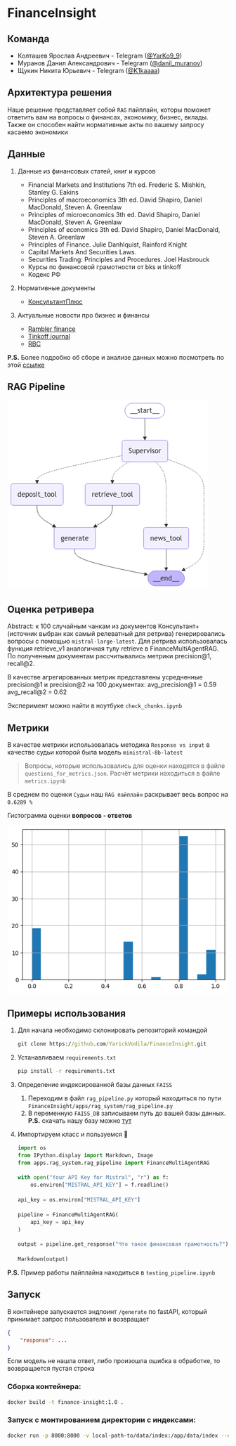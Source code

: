 # FinanceInsight

## Команда

- Колташев Ярослав Андреевич - Telegram ([@YarKo9_9](https://t.me/YarKo9_9))
- Муранов Данил Александрович - Telegram ([@danil_muranov](https://t.me/danil_muranov))
- Щукин Никита Юрьевич - Telegram ([@K1kaaaa](https://t.me/K1kaaaa))


## Архитектура решения

Наше решение представляет собой `RAG` пайплайн, которы поможет ответить вам на вопросы о финансах, экономику, бизнес, вклады. Также он способен найти нормативные акты по вашему запросу касаемо экономики

## Данные

1. Данные из финансовых статей, книг и курсов
    - Financial Markets and Institutions 7th ed. Frederic S. Mishkin, Stanley G. Eakins
    - Principles of macroeconomics 3th ed. David Shapiro, Daniel MacDonald, Steven A. Greenlaw
    - Principles of microeconomics 3th ed. David Shapiro, Daniel MacDonald, Steven A. Greenlaw
    - Principles of economics 3th ed. David Shapiro, Daniel MacDonald, Steven A. Greenlaw
    - Principles of Finance. Julie Danhlquist, Rainford Knight
    - Capital Markets And Securities Laws.
    - Securities Trading: Principles and Procedures. Joel Hasbrouck
    - Курсы по финансовой грамотности от bks и tinkoff
    - Кодекс РФ

2. Нормативные документы
    - [КонсультантПлюс](https://www.consultant.ru)

3. Актуальные новости про бизнес и финансы
    - [Rambler finance](https://finance.rambler.ru/economics/)
    - [Tinkoff journal](https://journal.tinkoff.ru/flows/news/)
    - [RBC](https://www.rbc.ru/business/)


**P.S.** Более подробно об сборе и анализе данных можно посмотреть по этой [ссылке](https://github.com/favead/financial-data-pipeline/tree/main)


## RAG Pipeline

![graph](graph.png)

## Оценка ретривера

Abstract: к 100 случайным чанкам из документов Консультант+ (источник выбран как самый релеватный для ретрива) генерировались вопросы с помощью `mistral-large-latest`. Для ретрива использовалась функция retrieve_v1 аналогичная тулу retrieve в FinanceMultiAgentRAG. По полученным документам рассчитывались метрики precision@1, recall@2. 

В качестве агрегированных метрик представлены усредненные precision@1 и precision@2 на 100 документах: 
avg_precision@1 = 0.59
avg_recall@2 = 0.62

Эксперимент можно найти в ноутбуке `check_chunks.ipynb`

## Метрики

В качестве метрики использовалась методика `Response vs input` в качестве судьи которой была модель `ministral-8b-latest`

>Вопросы, которые использовались для оценки находятся в файле `questions_for_metrics.json`. Расчёт метрики находиться в файле `metrics.ipynb`

В среднем по оценки `Судьи` наш `RAG пайплайн` раскрывает весь вопрос на `0.6289 %`


Гистограмма оценки **вопросов - ответов**

![hist](hist.png)

## Примеры использования 

1. Для начала необходимо склонировать репозиторий командой

    ```cmd
    git clone https://github.com/YarickVodila/FinanceInsight.git
    ```

2. Устанавливаем `requirements.txt`
    ```cmd
    pip install -r requirements.txt
    ```

3. Определение индексированной базы данных `FAISS`

    1. Переходим в файл `rag_pipeline.py` который находиться по пути `FinanceInsight/apps/rag_system/rag_pipeline.py`
    2. В переменную `FAISS_DB` записываем путь до вашей базы данных. **P.S.** скачать нашу базу можно [тут](https://drive.google.com/file/d/1ZJpODxrIUufjtp1993AEv5vnhhjtVp_3/view?usp=sharing)

4. Импортируем класс и пользуемся 🤩
    ```py
    import os
    from IPython.display import Markdown, Image
    from apps.rag_system.rag_pipeline import FinanceMultiAgentRAG

    with open("Your API Key for Mistral", "r") as f:
        os.environ["MISTRAL_API_KEY"] = f.readline()

    api_key = os.environ["MISTRAL_API_KEY"]

    pipeline = FinanceMultiAgentRAG(
        api_key = api_key
    )

    output = pipeline.get_response("Что такое финансовая грамотность?")

    Markdown(output)
    ```


**P.S.** Пример работы пайплайна находиться в `testing_pipeline.ipynb`

## Запуск

В контейнере запускается эндпоинт `/generate` по fastAPI, который принимает запрос пользователя и возвращает
```json
{
    "response": ...
}
```
Если модель не нашла ответ, либо произошла ошибка в обработке, то возвращается пустая строка

### Сборка контейнера:
```bash
docker build -t finance-insight:1.0 .
```

### Запуск с монтированием директории с индексами:
```bash
docker run -p 8000:8000 -v local-path-to/data/index:/app/data/index --env-file .env_vars --rm finance-insight:1.0
```
